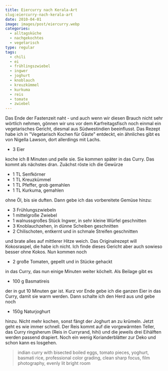 ```yaml
---
title: Eiercurry nach Kerala-Art
slug:eiercurry-nach-kerala-art
date: 2010-04-01
image: images/post/eiercurry.webp
categories: 
  - alltagsküche
  - nachgekochtes
  - vegetarisch
type: regular
tags: 
  - chili
  - ei
  - frühlingszwiebel
  - ingwer
  - joghurt
  - knoblauch
  - kreuzkümmel
  - kurkuma
  - reis
  - tomate
  - zwiebel
---
```


Das Ende der Fastenzeit naht - und auch wenn wir diesen Brauch nicht sehr wörtlich nehmen, gönnen wir uns vor dem Karfreitagsfisch noch einmal ein vegetarisches Gericht, diesmal aus Südwestindien beeinflusst. Das Rezept habe ich in "Vegetarisch Kochen für Gäste" entdeckt, ein ähnliches gibt es von Nigella Lawson, dort allerdings mit Lachs.

* 3 Eier

koche ich 8 Minuten und pelle sie. Sie kommen später in das Curry. Das kommt als nächstes dran. Zuächst röste ich die Gewürze

* 1 TL Senfkörner 
* 1 TL Kreuzkümmel 
* 1 TL Pfeffer, grob gemahlen 
* 1 TL Kurkuma, gemahlen

ohne Öl, bis sie duften. Dann gebe ich das vorbereitete Gemüse hinzu:

* 3 Frühlungszwiebeln 
* 1 mittelgroße Zwiebel 
* 1 walnussgroßes Stück Ingwer, in sehr kleine Würfel geschnitten 
* 3 Knoblauchzehen, in dünne Scheiben geschnitten 
* 2 Chilischoten, entkernt und in schmale Streifen geschnitten

und brate alles auf mittlerer Hitze weich. Das Originalrezept will Kokosraspel, die habe ich nicht. Ich finde dieses Gericht aber auch sowieso besser ohne Kokos. Nun kommen noch

* 2 große Tomaten, gepellt und in Stücke gehackt

in das Curry, das nun einige Minuten weiter köchelt. Als Beilage gibt es

* 100 g Basmatireis

der in gut 10 Minuten gar ist. Kurz vor Ende gebe ich die ganzen Eier in das Curry, damit sie warm werden. Dann schalte ich den Herd aus und gebe noch

* 150g Naturjoghurt

hinzu. Nicht mehr kochen, sonst fängt der Joghurt an zu krümeln. Jetzt geht es wie immer schnell. Der Reis kommt auf die vorgewärmten Teller, das Curry ringsherum (Reis in Curryrand, hihi) und die jeweils drei Eihälften werden passend drapiert. Noch ein wenig Korianderblätter zur Deko und schon kann es losgehen.

> indian curry with bisected boiled eggs, tomato pieces, yoghurt, basmati rice, professional color grading, clean sharp focus, film photography, evenly lit bright room